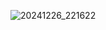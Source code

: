 ![20241226_221622](https://github.com/user-attachments/assets/85424f68-75b5-4f03-8b58-0dd7ab883ad0)
